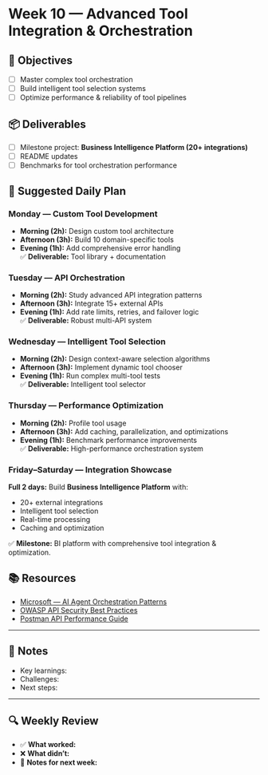 # Week 10 — Advanced Tool Integration & Orchestration

## 🎯 Objectives
- [ ] Master complex tool orchestration  
- [ ] Build intelligent tool selection systems  
- [ ] Optimize performance & reliability of tool pipelines  

## 📦 Deliverables
- [ ] Milestone project: **Business Intelligence Platform (20+ integrations)**  
- [ ] README updates  
- [ ] Benchmarks for tool orchestration performance  

## 📆 Suggested Daily Plan

### Monday — Custom Tool Development
- **Morning (2h):** Design custom tool architecture  
- **Afternoon (3h):** Build 10 domain-specific tools  
- **Evening (1h):** Add comprehensive error handling  
✅ **Deliverable:** Tool library + documentation  

### Tuesday — API Orchestration
- **Morning (2h):** Study advanced API integration patterns  
- **Afternoon (3h):** Integrate 15+ external APIs  
- **Evening (1h):** Add rate limits, retries, and failover logic  
✅ **Deliverable:** Robust multi-API system  

### Wednesday — Intelligent Tool Selection
- **Morning (2h):** Design context-aware selection algorithms  
- **Afternoon (3h):** Implement dynamic tool chooser  
- **Evening (1h):** Run complex multi-tool tests  
✅ **Deliverable:** Intelligent tool selector  

### Thursday — Performance Optimization
- **Morning (2h):** Profile tool usage  
- **Afternoon (3h):** Add caching, parallelization, and optimizations  
- **Evening (1h):** Benchmark performance improvements  
✅ **Deliverable:** High-performance orchestration system  

### Friday–Saturday — Integration Showcase
**Full 2 days:** Build **Business Intelligence Platform** with:  
- 20+ external integrations  
- Intelligent tool selection  
- Real-time processing  
- Caching and optimization  

✅ **Milestone:** BI platform with comprehensive tool integration & optimization.  

## 📚 Resources
- [Microsoft — AI Agent Orchestration Patterns](https://learn.microsoft.com/en-us/azure/architecture/ai-ml/guide/ai-agent-design-patterns)  
- [OWASP API Security Best Practices](https://owasp.org/API-Security/)  
- [Postman API Performance Guide](https://learning.postman.com/docs/best-practices/performance-testing/)  

---

## 📝 Notes
- Key learnings:  
- Challenges:  
- Next steps:  

---

## 🔍 Weekly Review
- ✅ **What worked:**  
- ❌ **What didn’t:**  
- 📝 **Notes for next week:**  
